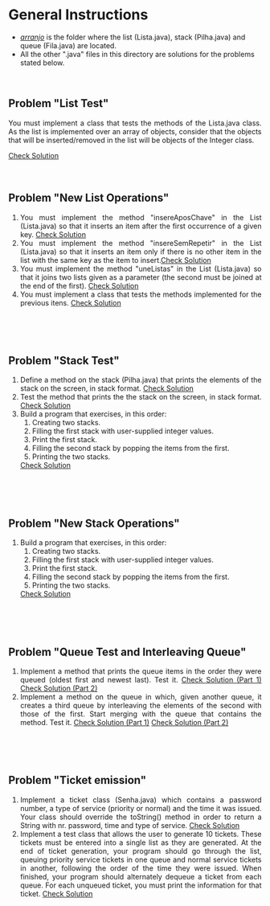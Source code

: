 # General Instructions

* *[arranjo](./arranjo/)* is the folder where the list (Lista.java), stack (Pilha.java) and queue (Fila.java) are located.
* All the other ".java" files in this directory are solutions for the problems stated below.

<section>
<div align="justify">
<br/>

<h2> Problem "List Test" </h2>
<p>
You must implement a class that tests the methods of the Lista.java class. As the list is implemented over an array of objects, consider that the objects that will be inserted/removed in the list will be objects of the Integer class. 
</p>
<a href="./TestaLista.java">Check Solution</a>  
<br>
<br>
<br>
  
  
<h2> Problem "New List Operations" </h2>
<ol>
  <li>
You must implement the method "insereAposChave" in the List (Lista.java) so that it inserts an item after the first occurrence of a given key. <a href="./arranjo/Lista.java#L63" target="_blank">Check Solution</a> 
  </li>
  <li>
  You must implement the method "insereSemRepetir" in the List (Lista.java) so that it inserts an item only if there is no other item in the list with the same key as the item to insert.<a href="./arranjo/Lista.java#L106" target="_blank">Check Solution</a> 
  </li>
  <li>
  You must implement the method "uneListas" in the List (Lista.java) so that it joins two lists given as a parameter (the second must be joined at the end of the first). <a href="./arranjo/Lista.java#L129" target="_blank">Check Solution</a> 
  </li>
  
  <li>
  You must implement a class that tests the methods implemented for the previous itens. <a href="./TestaLista2.java" target="_blank">Check Solution</a> 
  </li>
</ol>
<br>
<br>
<br>
  
  
<h2> Problem "Stack Test" </h2>
<ol>
<li>
Define a method on the stack (Pilha.java) that prints the elements of the stack on the screen, in stack format. <a href="./arranjo/Pilha.java#L30" target="_blank">Check Solution</a> 
</li>
<li>
Test the method  that prints the the stack on the screen, in stack format. <a href="./arranjo/TestaPilha.java" target="_blank">Check Solution</a> 
</li>
  
<li>
  Build a program that exercises, in this order:
  <ol>
  <li>Creating two stacks.</li>
  <li>Filling the first stack with user-supplied integer values.</li>
  <li>Print the first stack.</li>
  <li>Filling the second stack by popping the items from the first.</li>
  <li>Printing the two stacks.</li>
  </ol>
  <a href="./TestaPilha2.java" target="_blank">Check Solution</a> 
</li>
</ol>
<br>
<br>
<br>
  
  
<h2> Problem "New Stack Operations" </h2>
<ol>
  <li>
  Build a program that exercises, in this order:
  <ol>
  <li>Creating two stacks.</li>
  <li>Filling the first stack with user-supplied integer values.</li>
  <li>Print the first stack.</li>
  <li>Filling the second stack by popping the items from the first.</li>
  <li>Printing the two stacks.</li>
  </ol>
  <a href="./TestaPilha2.java" target="_blank">Check Solution</a> 
  </li>
</ol>  
<br>
<br>
<br>

<h2> Problem "Queue Test and Interleaving Queue" </h2>
<ol>
  <li>
  Implement a method that prints the queue items in the order they were queued (oldest first and newest last). Test it.  <a href="./arranjo/Fila.java#L36" target="_blank">Check Solution (Part 1)</a> <a href="./Exercicio18.java" target="_blank">Check Solution (Part 2)</a>
  </li>
  <li>
  Implement a method on the queue in which, given another queue, it creates a third queue by interleaving the elements of the second with those of the first. Start merging with the queue that contains the method. Test it. <a href="./arranjo/Fila.java#L46" target="_blank">Check Solution (Part 1)</a> <a href="./Exercicio19.java" target="_blank">Check Solution (Part 2)</a>
  </li>
</ol>
<br>
<br>
<br>

  
<h2> Problem "Ticket emission" </h2>
<ol>
  <li>
Implement a ticket class (Senha.java) which contains a password number, a type of service (priority or normal) and the time it was issued. Your class should override the toString() method in order to return a String with nr. password, time and type of service. 
  <a href="./Senha.java" target="_blank">Check Solution</a> 
  </li>

  <li>
Implement a test class that allows the user to generate 10 tickets. These tickets must be entered into a single list as they are generated. At the end of ticket generation, your program should go through the list, queuing priority service tickets in one queue and normal service tickets in another, following the order of the time they were issued. When finished, your program should alternately dequeue a ticket from each queue. For each unqueued ticket, you must print the information for that ticket. <a href="./Exercicio20.java" target="_blank">Check Solution</a>
</li>
</ol>
<br>
<br>
<br>

</div>   
</section>  
